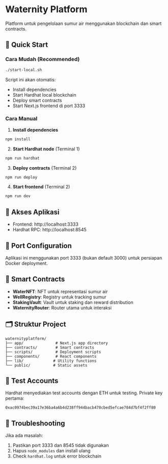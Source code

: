 # Waternity Platform

Platform untuk pengelolaan sumur air menggunakan blockchain dan smart contracts.

## 🚀 Quick Start

### Cara Mudah (Recommended)
```bash
./start-local.sh
```
Script ini akan otomatis:
- Install dependencies
- Start Hardhat local blockchain
- Deploy smart contracts
- Start Next.js frontend di port 3333

### Cara Manual

1. **Install dependencies**
```bash
npm install
```

2. **Start Hardhat node** (Terminal 1)
```bash
npm run hardhat
```

3. **Deploy contracts** (Terminal 2)
```bash
npm run deploy
```

4. **Start frontend** (Terminal 2)
```bash
npm run dev
```

## 📍 Akses Aplikasi

- Frontend: http://localhost:3333
- Hardhat RPC: http://localhost:8545

## 🔧 Port Configuration

Aplikasi ini menggunakan port 3333 (bukan default 3000) untuk persiapan Docker deployment.

## 📄 Smart Contracts

- **WaterNFT**: NFT untuk representasi sumur air
- **WellRegistry**: Registry untuk tracking sumur
- **StakingVault**: Vault untuk staking dan reward distribution
- **WaternityRouter**: Router utama untuk interaksi

## 🗂️ Struktur Project

```
waternityplatform/
├── app/              # Next.js app directory
├── contracts/        # Smart contracts
├── scripts/          # Deployment scripts
├── components/       # React components
├── lib/             # Utility functions
└── public/          # Static assets
```

## 🔑 Test Accounts

Hardhat menyediakan test accounts dengan ETH untuk testing. Private key pertama:
```
0xac0974bec39a17e36ba4a6b4d238ff944bacb478cbed5efcae784d7bf4f2ff80
```

## 🐛 Troubleshooting

Jika ada masalah:
1. Pastikan port 3333 dan 8545 tidak digunakan
2. Hapus `node_modules` dan install ulang
3. Check `hardhat.log` untuk error blockchain 